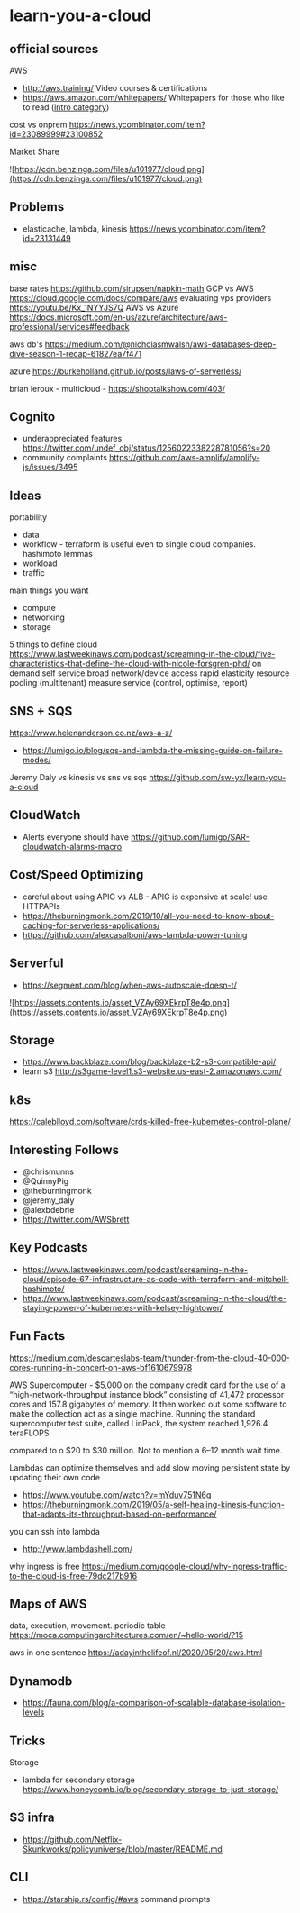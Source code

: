 # learn-you-a-cloud

## official sources

AWS

- http://aws.training/ Video courses & certifications
- https://aws.amazon.com/whitepapers/ Whitepapers for those who like to read ([intro category](https://aws.amazon.com/whitepapers/?whitepapers-main.sort-by=item.additionalFields.sortDate&whitepapers-main.sort-order=desc&awsf.whitepapers-content-category=content-category%23intro))

cost vs onprem https://news.ycombinator.com/item?id=23089999#23100852


Market Share

![https://cdn.benzinga.com/files/u101977/cloud.png](https://cdn.benzinga.com/files/u101977/cloud.png)
 
## Problems

- elasticache, lambda, kinesis https://news.ycombinator.com/item?id=23131449
 
## misc

base rates https://github.com/sirupsen/napkin-math
GCP vs AWS https://cloud.google.com/docs/compare/aws
evaluating vps providers https://youtu.be/Kx_1NYYJS7Q
AWS vs Azure https://docs.microsoft.com/en-us/azure/architecture/aws-professional/services#feedback


aws db's https://medium.com/@nicholasmwalsh/aws-databases-deep-dive-season-1-recap-61827ea7f471

azure https://burkeholland.github.io/posts/laws-of-serverless/


brian leroux - multicloud - https://shoptalkshow.com/403/

## Cognito

- underappreciated features https://twitter.com/undef_obj/status/1256022338228781056?s=20
- community complaints https://github.com/aws-amplify/amplify-js/issues/3495

## Ideas

portability

- data
- workflow - terraform is useful even to single cloud companies. hashimoto lemmas
- workload
- traffic 

main things you want

- compute
- networking
- storage

5 things to define cloud 
 https://www.lastweekinaws.com/podcast/screaming-in-the-cloud/five-characteristics-that-define-the-cloud-with-nicole-forsgren-phd/
on demand self service
broad network/device access
rapid elasticity
resource pooling (multitenant) 
measure service (control, optimise, report) 

## SNS + SQS

https://www.helenanderson.co.nz/aws-a-z/
- https://lumigo.io/blog/sqs-and-lambda-the-missing-guide-on-failure-modes/


Jeremy Daly vs kinesis vs sns vs sqs https://github.com/sw-yx/learn-you-a-cloud

## CloudWatch

- Alerts everyone should have https://github.com/lumigo/SAR-cloudwatch-alarms-macro

## Cost/Speed Optimizing 

- careful about using APIG vs ALB - APIG is expensive at scale! use HTTPAPIs
- https://theburningmonk.com/2019/10/all-you-need-to-know-about-caching-for-serverless-applications/
- https://github.com/alexcasalboni/aws-lambda-power-tuning

## Serverful

- https://segment.com/blog/when-aws-autoscale-doesn-t/

![https://assets.contents.io/asset_VZAy69XEkrpT8e4p.png](https://assets.contents.io/asset_VZAy69XEkrpT8e4p.png)

## Storage

- https://www.backblaze.com/blog/backblaze-b2-s3-compatible-api/
- learn s3 http://s3game-level1.s3-website.us-east-2.amazonaws.com/

## k8s

https://caleblloyd.com/software/crds-killed-free-kubernetes-control-plane/

## Interesting Follows

- @chrismunns
- @QuinnyPig
- @theburningmonk
- @jeremy_daly
- @alexbdebrie
- https://twitter.com/AWSbrett

## Key Podcasts

- https://www.lastweekinaws.com/podcast/screaming-in-the-cloud/episode-67-infrastructure-as-code-with-terraform-and-mitchell-hashimoto/
- https://www.lastweekinaws.com/podcast/screaming-in-the-cloud/the-staying-power-of-kubernetes-with-kelsey-hightower/


## Fun Facts

https://medium.com/descarteslabs-team/thunder-from-the-cloud-40-000-cores-running-in-concert-on-aws-bf1610679978

AWS Supercomputer - $5,000 on the company credit card for the use of a “high-network-throughput instance block” consisting of 41,472 processor cores and 157.8 gigabytes of memory. It then worked out some software to make the collection act as a single machine. Running the standard supercomputer test suite, called LinPack, the system reached 1,926.4 teraFLOPS

compared to o $20 to $30 million. Not to mention a 6–12 month wait time.

Lambdas can optimize themselves and add slow moving persistent state by updating their own code
- https://www.youtube.com/watch?v=mYduv751N6g
- https://theburningmonk.com/2019/05/a-self-healing-kinesis-function-that-adapts-its-throughput-based-on-performance/

you can ssh into lambda
- http://www.lambdashell.com/

why ingress is free https://medium.com/google-cloud/why-ingress-traffic-to-the-cloud-is-free-79dc217b916

## Maps of AWS

data, execution, movement. periodic table https://moca.computingarchitectures.com/en/~hello-world/?15


aws in one sentence https://adayinthelifeof.nl/2020/05/20/aws.html

## Dynamodb

- https://fauna.com/blog/a-comparison-of-scalable-database-isolation-levels

## Tricks

Storage

- lambda for secondary storage https://www.honeycomb.io/blog/secondary-storage-to-just-storage/



## S3 infra

- https://github.com/Netflix-Skunkworks/policyuniverse/blob/master/README.md


## CLI

- https://starship.rs/config/#aws command prompts
